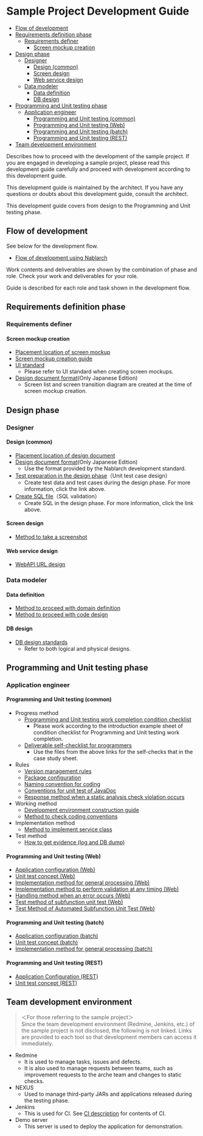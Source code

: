 # Sample Project Development Guide

- [Flow of development](#Flow-of-development)
- [Requirements definition phase](#Requirements-definition-phase)
  - [Requirements definer](#Requirements-definer)
    - [Screen mockup creation](#Screen-mockup-creation)
- [Design phase](#Design-phase)
  - [Designer](#Designer)
    - [Design (common)](#Design-common)
    - [Screen design](#Screen-design)
    - [Web service design](#Web-service-design)
  - [Data modeler](#Data-modeler)
    - [Data definition](#Data-definition)
    - [DB design](#DB-design)
- [Programming and Unit testing phase](#Programming-and-Unit-testing-phase)
  - [Application engineer](#Application-engineer)
    - [Programming and Unit testing (common)](#Programming-and-Unit-testing-common)
    - [Programming and Unit testing (Web)](#Programming-and-Unit-testing-Web)
    - [Programming and Unit testing (batch)](#Programming-and-Unit-testing-batch)
    - [Programming and Unit testing (REST)](#Programming-and-Unit-testing-REST)
- [Team development environment](#Team-development-environment)

Describes how to proceed with the development of the sample project.
If you are engaged in developing a sample project, please read this development guide carefully and proceed with development according to this development guide.

This development guide is maintained by the architect.
If you have any questions or doubts about this development guide, consult the architect.

This development guide covers from design to the Programming and Unit testing phase.

## Flow of development

See below for the development flow.

- [Flow of development using Nablarch](../Design_Document/Flow_of_development_using_Nablarch.xlsx?raw=true)

Work contents and deliverables are shown by the combination of phase and role.
Check your work and deliverables for your role.

Guide is described for each role and task shown in the development flow.

## Requirements definition phase

### Requirements definer

#### Screen mockup creation

- [Placement location of screen mockup](../Design_Document/A1_Project_Management_System/010_Requirements_Definition/020_Screen_Mockup)
- [Screen mockup creation guide](Requirements_Definition_Phase/Screen_mockup_creation_guide.md)
- [UI standard](../Design_Document/A1_Project_Management_System/020_Architecture_Design/020_Development_Standards/010_Design_Standards)
  - Please refer to UI standard when creating screen mockups.
- [Design document format](https://github.com/nablarch-development-standards/nablarch-development-standards/tree/master/030_%E8%A8%AD%E8%A8%88%E3%83%89%E3%82%AD%E3%83%A5%E3%83%A1%E3%83%B3%E3%83%88/010_%E3%83%95%E3%82%A9%E3%83%BC%E3%83%9E%E3%83%83%E3%83%88)(Only Japanese Edition)
  - Screen list and screen transition diagram are created at the time of screen mockup creation.

## Design phase

### Designer

#### Design (common)

- [Placement location of design document](../Design_Document/A1_Project_Management_System/030_Application_Design)
- [Design document format](https://github.com/nablarch-development-standards/nablarch-development-standards/tree/master/030_%E8%A8%AD%E8%A8%88%E3%83%89%E3%82%AD%E3%83%A5%E3%83%A1%E3%83%B3%E3%83%88/010_%E3%83%95%E3%82%A9%E3%83%BC%E3%83%9E%E3%83%83%E3%83%88)(Only Japanese Edition)
  - Use the format provided by the Nablarch development standard.
- [Test preparation in the design phase](Design_Phase/Test_preparation_in_the_design_phase.md)（Unit test case design）
  - Create test data and test cases during the design phase. For more information, click the link above.
- [Create SQL file](Design_Phase/Create_SQL_file.md)（SQL validation）
  - Create SQL in the design phase. For more information, click the link above.

#### Screen design

- [Method to take a screenshot](Design_Phase/Method_to_take_a_screenshot.md)

#### Web service design

- [WebAPI URL design](Design_Phase/WebAPI_URL_design.md)

### Data modeler

#### Data definition

- [Method to proceed with domain definition](Design_Phase/Method_to_proceed_with_domain_definition.md)
- [Method to proceed with code design](Design_Phase/Method_to_proceed_with_code_design.md)

#### DB design

- [DB design standards](../Design_Document/A1_Project_Management_System/020_Architecture_Design/020_Development_Standards/010_Design_Standards)
  - Refer to both logical and physical designs.

## Programming and Unit testing phase

### Application engineer

#### Programming and Unit testing (common)

- Progress method
  - [Programming and Unit testing work completion condition checklist](PGUT_Phase/checklist/PGUT_work_completion_condition_checklist.xlsx?raw=true)
    - Please work according to the introduction example sheet of condition checklist for Programming and Unit testing work completion.
  - [Deliverable self-checklist for programmers](PGUT_Phase/checklist/Deliverable_self-checklist_for_programmers.xlsx?raw=true)
    - Use the files from the above links for the self-checks that in the case study sheet.
- Rules
  - [Version management rules](PGUT_Phase/Version_management_rules.md)
  - [Package configuration](PGUT_Phase/pg/Package_configuration.md)
  - [Naming convention for coding](PGUT_Phase/pg/Naming_convention_for_coding.md)
  - [Conventions for unit test of JavaDoc](PGUT_Phase/ut/Conventions_for_unit_test_of_JavaDoc.md)
  - [Response method when a static analysis check violation occurs](PGUT_Phase/pg/Response_method_when_a_static_analysis_check_violation_occurs.md)
- Working method
  - [Development environment construction guide](PGUT_Phase/Development_environment_construction_guide.md)
  - [Method to check coding conventions](PGUT_Phase/pg/Method_to_check_coding_conventions.md)
- Implementation method
  - [Method to implement service class](PGUT_Phase/pg/Method_to_implement_service_class.md)
- Test method
  - [How to get evidence (log and DB dump)](PGUT_Phase/ut/How_to_get_evidence_(log_and_DB_dump).md)

#### Programming and Unit testing (Web)
- [Application configuration (Web)](Design_Phase/Application_Configuration_(Web).md)
- [Unit test concept (Web)](PGUT_Phase/ut/Unit_test_concept_(Web).md)
- [Implementation method for general processing (Web)](PGUT_Phase/pg/Implementation_method_for_general_processing_(Web).md)
- [Implementation method to perform validation at any timing (Web)](PGUT_Phase/pg/Implementation_method_to_perform_validation_at_any_timing_(Web).md)
- [Handling method when an error occurs (Web)](PGUT_Phase/pg/Handling_method_when_an_error_occurs_(Web).md)
- [Test method of subfunction unit test (Web)](PGUT_Phase/ut/Test_method_of_subfunction_unit_test_(Web).md) 
- [Test Method of Automated Subfunction Unit Test (Web)](PGUT_Phase/ut/Test_method_of_automated_subfunction_unit_test_(Web).md)

#### Programming and Unit testing (batch)
- [Application configuration (batch)](Design_Phase/Application_configuration_(batch).md)
- [Unit test concept (batch)](PGUT_Phase/ut/Unit_test_concept_(batch).md)
- [Implementation method for general processing (batch)](PGUT_Phase/pg/Implementation_method_for_general_processing_(batch).md)

#### Programming and Unit testing (REST)
- [Application Configuration (REST)](Design_Phase/Application_Configuration_(REST).md)
- [Unit test concept (REST)](PGUT_Phase/ut/Unit_test_concept_(REST).md)

## Team development environment

> ＜For those referring to the sample project＞  
> Since the team development environment (Redmine, Jenkins, etc.) of the sample project is not disclosed, the following is not linked. 
> Links are provided to each tool so that development members can access it immediately.

- Redmine
  - It is used to manage tasks, issues and defects.
  - It is also used to manage requests between teams, such as improvement requests to the arche team and changes to static checks.
- NEXUS
  - Used to manage third-party JARs and applications released during the testing phase.
- Jenkins
  - This is used for CI. See [CI description](Development_Environment/CI_description.md) for contents of CI.
- Demo server
  - This server is used to deploy the application for demonstration.
